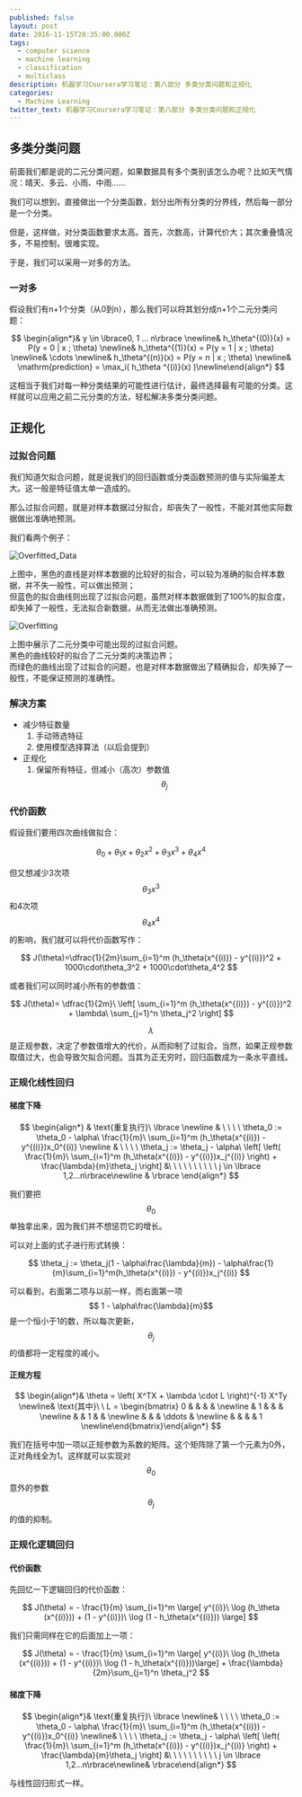 ```yaml
---
published: false
layout: post
date: 2016-11-15T20:35:00.000Z
tags:
  - computer science
  - machine learning
  - classification
  - multiclass
description: 机器学习Coursera学习笔记：第八部分 多类分类问题和正规化
categories:
  - Machine Learning
twitter_text: 机器学习Coursera学习笔记：第八部分 多类分类问题和正规化
---
```

## 多类分类问题

前面我们都是说的二元分类问题，如果数据具有多个类别该怎么办呢？比如天气情况：晴天、多云、小雨、中雨……

我们可以想到，直接做出一个分类函数，划分出所有分类的分界线，然后每一部分是一个分类。

但是，这样做，对分类函数要求太高。首先，次数高，计算代价大；其次重叠情况多，不易控制，很难实现。

于是，我们可以采用一对多的方法。

### 一对多

假设我们有n+1个分类（从0到n），那么我们可以将其划分成n+1个二元分类问题：

$$
\begin{align*}& y \in \lbrace0, 1 ... n\rbrace \newline& h_\theta^{(0)}(x) = P(y = 0 | x ; \theta) \newline& h_\theta^{(1)}(x) = P(y = 1 | x ; \theta) \newline& \cdots \newline& h_\theta^{(n)}(x) = P(y = n | x ; \theta) \newline& \mathrm{prediction} = \max_i( h_\theta ^{(i)}(x) )\newline\end{align*}
$$

这相当于我们对每一种分类结果的可能性进行估计，最终选择最有可能的分类。这样就可以应用之前二元分类的方法，轻松解决多类分类问题。

## 正规化

### 过拟合问题

我们知道欠拟合问题，就是说我们的回归函数或分类函数预测的值与实际偏差太大。这一般是特征值太单一造成的。

那么过拟合问题，就是对样本数据过分拟合，却丧失了一般性，不能对其他实际数据做出准确地预测。

我们看两个例子：

![Overfitted_Data](/assets/img/Overfitted_Data.png)

上图中，黑色的直线是对样本数据的比较好的拟合，可以较为准确的拟合样本数据，并不失一般性，可以做出预测；  
但蓝色的拟合曲线则出现了过拟合问题，虽然对样本数据做到了100%的拟合度，却失掉了一般性，无法拟合新数据，从而无法做出准确预测。

![Overfitting](/assets/img/Overfitting.png)

上图中展示了二元分类中可能出现的过拟合问题。  
黑色的曲线较好的拟合了二元分类的决策边界；  
而绿色的曲线出现了过拟合的问题，也是对样本数据做出了精确拟合，却失掉了一般性，不能保证预测的准确性。

### 解决方案

 - 减少特征数量
	1. 手动筛选特征
    2. 使用模型选择算法（以后会提到）
 - 正规化
    1. 保留所有特征，但减小（高次）参数值$$\theta_j$$
  
### 代价函数

假设我们要用四次曲线做拟合：

$$
\theta_0 + \theta_1x + \theta_2x^2 + \theta_3x^3 + \theta_4x^4
$$

但又想减少3次项$$ \theta_3x^3 $$和4次项$$ \theta_4x^4 $$的影响，我们就可以将代价函数写作：

$$
J(\theta)=\dfrac{1}{2m}\sum_{i=1}^m (h_\theta(x^{(i)}) - y^{(i)})^2 + 1000\cdot\theta_3^2 + 1000\cdot\theta_4^2
$$

或者我们可以同时减小所有的参数值：

$$
J(\theta)= \dfrac{1}{2m}\ \left[ \sum_{i=1}^m (h_\theta(x^{(i)}) - y^{(i)})^2 + \lambda\ \sum_{j=1}^n \theta_j^2 \right]
$$

$$\lambda$$是正规参数，决定了参数值增大的代价，从而抑制了过拟合。当然，如果正规参数取值过大，也会导致欠拟合问题。当其为正无穷时，回归函数成为一条水平直线。

### 正规化线性回归

#### 梯度下降

$$
\begin{align*}
& \text{重复执行}\ \lbrace \newline
& \ \ \ \ \theta_0 := \theta_0 - \alpha\ \frac{1}{m}\ \sum_{i=1}^m (h_\theta(x^{(i)}) - y^{(i)})x_0^{(i)} \newline
& \ \ \ \ \theta_j := \theta_j - \alpha\ \left[ \left( \frac{1}{m}\ \sum_{i=1}^m (h_\theta(x^{(i)}) - y^{(i)})x_j^{(i)} \right) + \frac{\lambda}{m}\theta_j \right] &\ \ \ \ \ \ \ \ \ \ j \in \lbrace 1,2...n\rbrace\newline
& \rbrace
\end{align*}
$$
  
我们要把$$\theta_0$$单独拿出来，因为我们并不想惩罚它的增长。

可以对上面的式子进行形式转换：

$$
\theta_j := \theta_j(1 - \alpha\frac{\lambda}{m}) - \alpha\frac{1}{m}\sum_{i=1}^m(h_\theta(x^{(i)}) - y^{(i)})x_j^{(i)}
$$

可以看到，右面第二项与以前一样，而右面第一项$$ 1 - \alpha\frac{\lambda}{m}$$ 是一个恒小于1的数，所以每次更新，$$\theta_j$$的值都将一定程度的减小。  

#### 正规方程

$$
\begin{align*}& \theta = \left( X^TX + \lambda \cdot L \right)^{-1} X^Ty \newline& \text{其中}\ \ L = \begin{bmatrix} 0 & & & & \newline & 1 & & & \newline & & 1 & & \newline & & & \ddots & \newline & & & & 1 \newline\end{bmatrix}\end{align*}
$$

我们在括号中加一项以正规参数为系数的矩阵。这个矩阵除了第一个元素为0外，正对角线全为1。这样就可以实现对$$\theta_0$$意外的参数$$\theta_j$$的值的抑制。

### 正规化逻辑回归

#### 代价函数

先回忆一下逻辑回归的代价函数：

$$
J(\theta) = - \frac{1}{m} \sum_{i=1}^m \large[ y^{(i)}\ \log (h_\theta (x^{(i)})) + (1 - y^{(i)})\ \log (1 - h_\theta(x^{(i)})) \large]
$$

我们只需同样在它的后面加上一项：

$$
J(\theta) = - \frac{1}{m} \sum_{i=1}^m \large[ y^{(i)}\ \log (h_\theta (x^{(i)})) + (1 - y^{(i)})\ \log (1 - h_\theta(x^{(i)}))\large] + \frac{\lambda}{2m}\sum_{j=1}^n \theta_j^2
$$

#### 梯度下降

$$
\begin{align*}& \text{重复执行}\ \lbrace \newline& \ \ \ \ \theta_0 := \theta_0 - \alpha\ \frac{1}{m}\ \sum_{i=1}^m (h_\theta(x^{(i)}) - y^{(i)})x_0^{(i)} \newline& \ \ \ \ \theta_j := \theta_j - \alpha\ \left[ \left( \frac{1}{m}\ \sum_{i=1}^m (h_\theta(x^{(i)}) - y^{(i)})x_j^{(i)} \right) + \frac{\lambda}{m}\theta_j \right] &\ \ \ \ \ \ \ \ \ \ j \in \lbrace 1,2...n\rbrace\newline& \rbrace\end{align*}
$$

与线性回归形式一样。